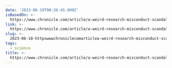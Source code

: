 ```yaml
---
date: '2023-06-19T00:36:45.000Z'
isBasedOn: >-
  https://www.chronicle.com/article/a-weird-research-misconduct-scandal-about-dishonesty-just-got-weirder
link: >-
  https://www.chronicle.com/article/a-weird-research-misconduct-scandal-about-dishonesty-just-got-weirder
slug: >-
  2023-06-18-httpswwwchroniclecomarticlea-weird-research-misconduct-scandal-about-dishonesty-just-got-weirder
tags:
  - science
title: >-
  https://www.chronicle.com/article/a-weird-research-misconduct-scandal-about-dishonesty-just-got-weirder
---
```


